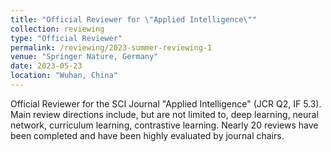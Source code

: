 ```yaml
---
title: "Official Reviewer for \"Applied Intelligence\""
collection: reviewing
type: "Official Reviewer"
permalink: /reviewing/2023-summer-reviewing-1
venue: "Springer Nature, Germany"
date: 2023-05-23
location: "Wuhan, China"
---
```


Official Reviewer for the SCI Journal "Applied Intelligence" (JCR Q2, IF 5.3). Main review directions include, but are not limited to, deep learning, neural network, curriculum learning, contrastive learning. Nearly 20 reviews have been completed and have been highly evaluated by journal chairs.
